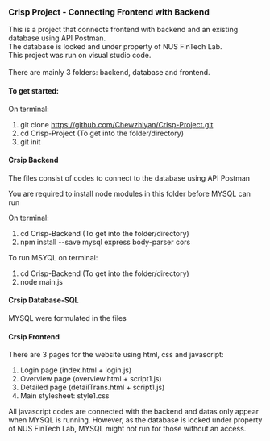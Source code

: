 <h3>Crisp Project - Connecting Frontend with Backend</h3>
This is a project that connects frontend with backend and an existing database using API Postman. <br>
The database is locked and under property of NUS FinTech Lab. <br>
This project was run on visual studio code. <br>
<br>There are mainly 3 folders: backend, database and frontend.

<h4>To get started:</h4>

On terminal:
1. git clone https://github.com/Chewzhiyan/Crisp-Project.git
2. cd Crisp-Project (To get into the folder/directory)
3. git init

<h4>Crsip Backend</h4>
<p>The files consist of codes to connect to the database using API Postman</p>
<p>You are required to install node modules in this folder before MYSQL can run</p>

On terminal:
1. cd Crisp-Backend (To get into the folder/directory)
2. npm install --save mysql express body-parser cors

To run MSYQL on terminal:
1. cd Crisp-Backend (To get into the folder/directory)
2. node main.js

<h4>Crsip Database-SQL</h4>
MYSQL were formulated in the files <br>

<h4>Crsip Frontend</h4>

There are 3 pages for the website using html, css and javascript: <br>

1. Login page (index.html + login.js)
2. Overview page (overview.html + script1.js)
3. Detailed page (detailTrans.html + script1.js)
4. Main stylesheet: style1.css 

<p>All javascript codes are connected with the backend and datas only appear when MYSQL is running. 
However, as the database is locked under property of NUS FinTech Lab, MYSQL might not run for those without an access.</p>
